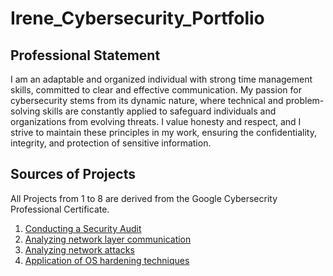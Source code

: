 # Irene_Cybersecurity_Portfolio

## Professional Statement
I am an adaptable and organized individual with strong time management skills, committed to
clear and effective communication. My passion for cybersecurity stems from its dynamic nature,
where technical and problem-solving skills are constantly applied to safeguard individuals and
organizations from evolving threats. I value honesty and respect, and I strive to maintain these
principles in my work, ensuring the confidentiality, integrity, and protection of sensitive
information.

## Sources of Projects
All Projects from 1 to 8 are derived from the Google Cybersecrity Professional Certificate.
1. [Conducting a Security Audit](https://github.com/IreneMakonnen/Irene_Portfolio/blob/a2c3dd28016f57b2f74c19847d4abca3c33f5290/Google%20Cybersecurity%20Professional%20Certificate/Conducting%20a%20Security%20Audit.md)
2. [Analyzing network layer communication](https://github.com/IreneMakonnen/Irene_Portfolio/blob/0d25c9a472ec7f93b0833095bf682c883dd5aaf1/Google%20Cybersecurity%20Professional%20Certificate/2.%20Analyzing%20network%20layer%20communication.md)
3. [Analyzing network attacks](https://github.com/IreneMakonnen/Irene_Portfolio/blob/0d25c9a472ec7f93b0833095bf682c883dd5aaf1/Google%20Cybersecurity%20Professional%20Certificate/3.%20Analyzing%20network%20attacks.md)
4. [Application of OS hardening techniques](https://github.com/IreneMakonnen/Irene_Portfolio/blob/00a04d75795df2880687446ba5f7e5350001eb41/Google%20Cybersecurity%20Professional%20Certificate/4.%20Application%20of%20OS%20hardening%20techniques.md)
